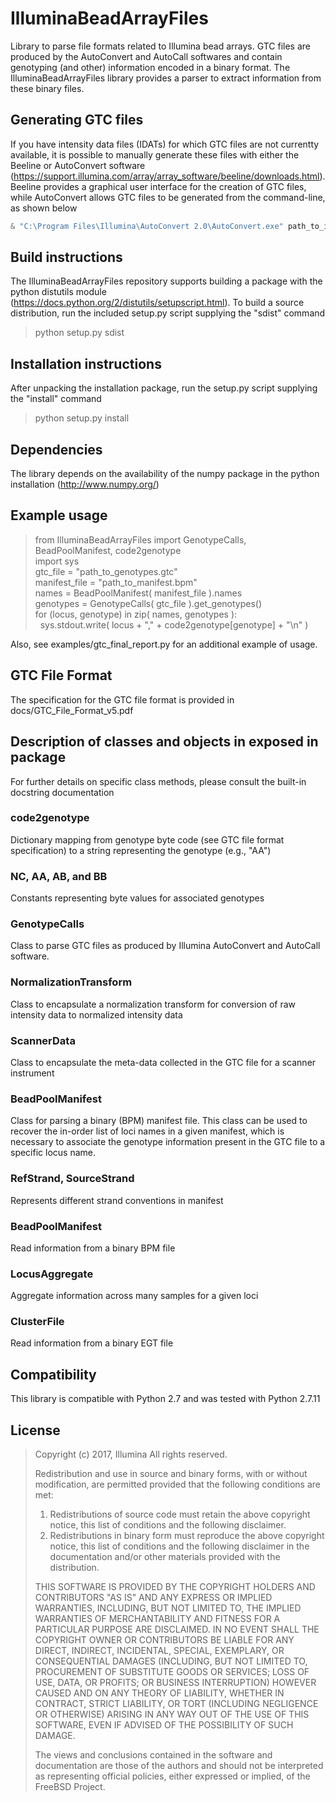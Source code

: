 # IlluminaBeadArrayFiles
Library to parse file formats related to Illumina bead arrays. GTC files are produced by the AutoConvert and AutoCall softwares and contain genotyping (and other) information encoded in a binary format. The IlluminaBeadArrayFiles library provides a parser to extract information from these binary files.

## Generating GTC files
If you have intensity data files (IDATs) for which GTC files are not currentty available, it is possible to manually generate these files with either the Beeline or AutoConvert software (https://support.illumina.com/array/array_software/beeline/downloads.html). Beeline provides a graphical user interface for the creation of GTC files, while AutoConvert allows GTC files to be generated from the command-line,  as shown below

```PowerShell
& "C:\Program Files\Illumina\AutoConvert 2.0\AutoConvert.exe" path_to_idat_folder path_to_output_folder manifest_file egt_file
```

## Build instructions
The IlluminaBeadArrayFiles repository supports building a package with the python distutils module (https://docs.python.org/2/distutils/setupscript.html). To build a source distribution, run the included setup.py script supplying the "sdist" command

>python setup.py sdist

## Installation instructions
After unpacking the installation package, run the setup.py script supplying the "install" command

>python setup.py install

## Dependencies
The library depends on the availability of the numpy package in the python installation (http://www.numpy.org/)

## Example usage

> from IlluminaBeadArrayFiles import GenotypeCalls, BeadPoolManifest, code2genotype  
> import sys  
> gtc_file = "path_to_genotypes.gtc"  
> manifest_file = "path_to_manifest.bpm"  
> names = BeadPoolManifest( manifest_file ).names  
> genotypes = GenotypeCalls( gtc_file ).get_genotypes()     
> for (locus, genotype) in zip( names, genotypes ):  
> &nbsp;&nbsp;sys.stdout.write( locus + "," + code2genotype[genotype] + "\n" )

Also, see examples/gtc_final_report.py for an additional example of usage. 

## GTC File Format
The specification for the GTC file format is provided in docs/GTC_File_Format_v5.pdf

## Description of classes and objects in exposed in package
For further details on specific class methods, please consult the built-in docstring documentation

### code2genotype
Dictionary mapping from genotype byte code (see GTC file format specification) to a string representing the genotype (e.g., "AA")

### NC, AA, AB, and BB
Constants representing byte values for associated genotypes

### GenotypeCalls
Class to parse GTC files as produced by Illumina AutoConvert and AutoCall software.

### NormalizationTransform
Class to encapsulate a normalization transform for conversion of raw intensity data to normalized intensity data

### ScannerData
Class to encapsulate the meta-data collected in the GTC file for a scanner instrument

### BeadPoolManifest
Class for parsing a binary (BPM) manifest file. This class can be used to recover the in-order list of loci names in a given manifest, which is necessary to associate the genotype information present in the GTC file to a specific locus name. 

### RefStrand, SourceStrand
Represents different strand conventions in manifest

### BeadPoolManifest
Read information from a binary BPM file

### LocusAggregate
Aggregate information across many samples for a given loci

### ClusterFile
Read information from a binary EGT file

## Compatibility
This library is compatible with Python 2.7 and was tested with Python 2.7.11

## License

>Copyright (c) 2017, Illumina
> All rights reserved.
>
> Redistribution and use in source and binary forms, with or without
> modification, are permitted provided that the following conditions are met:
>
>1. Redistributions of source code must retain the above copyright notice, this
>list of conditions and the following disclaimer.
>2. Redistributions in binary form must reproduce the above copyright notice,
>this list of conditions and the following disclaimer in the documentation
>and/or other materials provided with the distribution.
>
>THIS SOFTWARE IS PROVIDED BY THE COPYRIGHT HOLDERS AND CONTRIBUTORS "AS IS" AND
>ANY EXPRESS OR IMPLIED WARRANTIES, INCLUDING, BUT NOT LIMITED TO, THE IMPLIED
>WARRANTIES OF MERCHANTABILITY AND FITNESS FOR A PARTICULAR PURPOSE ARE
>DISCLAIMED. IN NO EVENT SHALL THE COPYRIGHT OWNER OR CONTRIBUTORS BE LIABLE FOR
>ANY DIRECT, INDIRECT, INCIDENTAL, SPECIAL, EXEMPLARY, OR CONSEQUENTIAL DAMAGES
>(INCLUDING, BUT NOT LIMITED TO, PROCUREMENT OF SUBSTITUTE GOODS OR SERVICES;
>LOSS OF USE, DATA, OR PROFITS; OR BUSINESS INTERRUPTION) HOWEVER CAUSED AND
>ON ANY THEORY OF LIABILITY, WHETHER IN CONTRACT, STRICT LIABILITY, OR TORT
>(INCLUDING NEGLIGENCE OR OTHERWISE) ARISING IN ANY WAY OUT OF THE USE OF THIS
>SOFTWARE, EVEN IF ADVISED OF THE POSSIBILITY OF SUCH DAMAGE.
>
>The views and conclusions contained in the software and documentation are those
>of the authors and should not be interpreted as representing official policies,
>either expressed or implied, of the FreeBSD Project.




